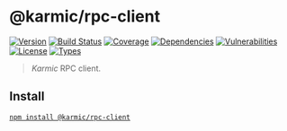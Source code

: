 # @karmic/rpc-client

[![Version](https://img.shields.io/npm/v/@karmic/rpc-client.svg)](https://www.npmjs.com/package/@karmic/rpc-client)
[![Build Status](https://img.shields.io/travis/rafamel/karmic/master.svg)](https://travis-ci.org/rafamel/karmic)
[![Coverage](https://img.shields.io/coveralls/rafamel/karmic/master.svg)](https://coveralls.io/github/rafamel/karmic)
[![Dependencies](https://img.shields.io/david/rafamel/karmic.svg?path=packages%2Frpc-client)](https://david-dm.org/rafamel/karmic?path=packages%2Frpc-client)
[![Vulnerabilities](https://img.shields.io/snyk/vulnerabilities/npm/@karmic/rpc-client.svg)](https://snyk.io/test/npm/@karmic/rpc-client)
[![License](https://img.shields.io/github/license/rafamel/karmic.svg)](https://github.com/rafamel/karmic/blob/master/LICENSE)
[![Types](https://img.shields.io/npm/types/@karmic/rpc-client.svg)](https://www.npmjs.com/package/@karmic/rpc-client)

> *Karmic* RPC client.

## Install

[`npm install @karmic/rpc-client`](https://www.npmjs.com/package/@karmic/rpc-client)
